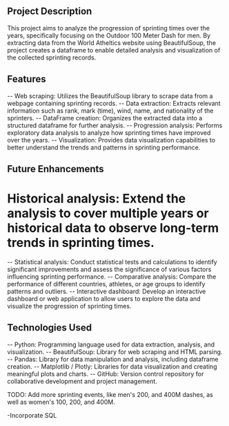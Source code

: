 ## Project Description
This project aims to analyze the progression of sprinting times over the years, specifically focusing on the Outdoor 100 Meter Dash for men.  By extracting data from the World Atheltics website using BeautifulSoup, the project creates a dataframe to enable detailed analysis and visualization of the collected sprinting records.

## Features
-- Web scraping: Utilizes the BeautifulSoup library to scrape data from a webpage containing sprinting records.
-- Data extraction: Extracts relevant information such as rank, mark (time), wind, name, and nationality of the sprinters.
-- DataFrame creation: Organizes the extracted data into a structured dataframe for further analysis.
-- Progression analysis: Performs exploratory data analysis to analyze how sprinting times have improved over the years.
-- Visualization: Provides data visualization capabilities to better understand the trends and patterns in sprinting performance.


## Future Enhancements
# Historical analysis: Extend the analysis to cover multiple years or historical data to observe long-term trends in sprinting times.
-- Statistical analysis: Conduct statistical tests and calculations to identify significant improvements and assess the significance of various factors influencing sprinting performance.
-- Comparative analysis: Compare the performance of different countries, athletes, or age groups to identify patterns and outliers.
-- Interactive dashboard: Develop an interactive dashboard or web application to allow users to explore the data and visualize the progression of sprinting times.

## Technologies Used

-- Python: Programming language used for data extraction, analysis, and visualization.
 -- BeautifulSoup: Library for web scraping and HTML parsing.
 -- Pandas: Library for data manipulation and analysis, including dataframe creation.
-- Matplotlib / Plotly: Libraries for data visualization and creating meaningful plots and charts.
 -- GitHub: Version control repository for collaborative development and project management.

TODO: Add more sprinting events, like men's 200, and 400M dashes, as well as women's 100, 200, and 400M.


-Incorporate SQL
